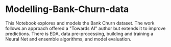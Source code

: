 # Modelling-Bank-Churn-data

This Notebook explores and models the Bank Churn dataset. The work follows an approach offered a "Towards AI" author but extends it to improve predictions. There is EDA, data pre-processing, building and training a Neural Net and ensemble algorithms, and model evaluation.

